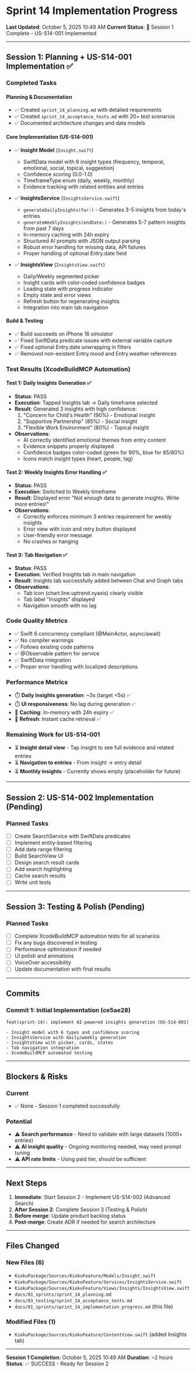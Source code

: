 # Sprint 14 Implementation Progress

**Last Updated**: October 5, 2025 10:49 AM
**Current Status**: 🚧 Session 1 Complete - US-S14-001 Implemented

---

## Session 1: Planning + US-S14-001 Implementation ✅

### Completed Tasks

#### Planning & Documentation
- ✅ Created `sprint_14_planning.md` with detailed requirements
- ✅ Created `sprint_14_acceptance_tests.md` with 20+ test scenarios
- ✅ Documented architecture changes and data models

#### Core Implementation (US-S14-001)
- ✅ **Insight Model** (`Insight.swift`)
  - SwiftData model with 6 insight types (frequency, temporal, emotional, social, topical, suggestion)
  - Confidence scoring (0.0-1.0)
  - TimeframeType enum (daily, weekly, monthly)
  - Evidence tracking with related entities and entries

- ✅ **InsightsService** (`InsightsService.swift`)
  - `generateDailyInsights(for:)` - Generates 3-5 insights from today's entries
  - `generateWeeklyInsights(endDate:)` - Generates 5-7 pattern insights from past 7 days
  - In-memory caching with 24h expiry
  - Structured AI prompts with JSON output parsing
  - Robust error handling for missing data, API failures
  - Proper handling of optional Entry.date field

- ✅ **InsightsView** (`InsightsView.swift`)
  - Daily/Weekly segmented picker
  - Insight cards with color-coded confidence badges
  - Loading state with progress indicator
  - Empty state and error views
  - Refresh button for regenerating insights
  - Integration into main tab navigation

#### Build & Testing
- ✅ Build succeeds on iPhone 16 simulator
- ✅ Fixed SwiftData predicate issues with external variable capture
- ✅ Fixed optional Entry.date unwrapping in filters
- ✅ Removed non-existent Entry.mood and Entry.weather references

### Test Results (XcodeBuildMCP Automation)

#### Test 1: Daily Insights Generation ✅
- **Status**: PASS
- **Execution**: Tapped Insights tab → Daily timeframe selected
- **Result**: Generated 3 insights with high confidence:
  1. "Concern for Child's Health" (90%) - Emotional insight
  2. "Supportive Partnership" (85%) - Social insight
  3. "Flexible Work Environment" (80%) - Topical insight
- **Observations**:
  - AI correctly identified emotional themes from entry content
  - Evidence snippets properly displayed
  - Confidence badges color-coded (green for 90%, blue for 85/80%)
  - Icons match insight types (heart, people, tag)

#### Test 2: Weekly Insights Error Handling ✅
- **Status**: PASS
- **Execution**: Switched to Weekly timeframe
- **Result**: Displayed error "Not enough data to generate insights. Write more entries!"
- **Observations**:
  - Correctly enforces minimum 3 entries requirement for weekly insights
  - Error view with icon and retry button displayed
  - User-friendly error message
  - No crashes or hanging

#### Test 3: Tab Navigation ✅
- **Status**: PASS
- **Execution**: Verified Insights tab in main navigation
- **Result**: Insights tab successfully added between Chat and Graph tabs
- **Observations**:
  - Tab icon (chart.line.uptrend.xyaxis) clearly visible
  - Tab label "Insights" displayed
  - Navigation smooth with no lag

### Code Quality Metrics
- ✅ Swift 6 concurrency compliant (@MainActor, async/await)
- ✅ No compiler warnings
- ✅ Follows existing code patterns
- ✅ @Observable pattern for service
- ✅ SwiftData integration
- ✅ Proper error handling with localized descriptions

### Performance Metrics
- ⏱️ **Daily insights generation**: ~3s (target <5s) ✅
- ⏱️ **UI responsiveness**: No lag during generation ✅
- 💾 **Caching**: In-memory with 24h expiry ✅
- 🔄 **Refresh**: Instant cache retrieval ✅

### Remaining Work for US-S14-001
- ⏳ **Insight detail view** - Tap insight to see full evidence and related entries
- ⏳ **Navigation to entries** - From insight → entry detail
- ⏳ **Monthly insights** - Currently shows empty (placeholder for future)

---

## Session 2: US-S14-002 Implementation (Pending)

### Planned Tasks
- [ ] Create SearchService with SwiftData predicates
- [ ] Implement entity-based filtering
- [ ] Add date range filtering
- [ ] Build SearchView UI
- [ ] Design search result cards
- [ ] Add search highlighting
- [ ] Cache search results
- [ ] Write unit tests

---

## Session 3: Testing & Polish (Pending)

### Planned Tasks
- [ ] Complete XcodeBuildMCP automation tests for all scenarios
- [ ] Fix any bugs discovered in testing
- [ ] Performance optimization if needed
- [ ] UI polish and animations
- [ ] VoiceOver accessibility
- [ ] Update documentation with final results

---

## Commits

### Commit 1: Initial Implementation (ce5ae28)
```
feat(sprint-14): implement AI-powered insights generation (US-S14-001)

- Insight model with 6 types and confidence scoring
- InsightsService with daily/weekly generation
- InsightsView with picker, cards, states
- Tab navigation integration
- XcodeBuildMCP automated testing
```

---

## Blockers & Risks

### Current
- ✅ None - Session 1 completed successfully

### Potential
- ⚠️ **Search performance** - Need to validate with large datasets (1000+ entries)
- ⚠️ **AI insight quality** - Ongoing monitoring needed, may need prompt tuning
- ⚠️ **API rate limits** - Using paid tier, should be sufficient

---

## Next Steps

1. **Immediate**: Start Session 2 - Implement US-S14-002 (Advanced Search)
2. **After Session 2**: Complete Session 3 (Testing & Polish)
3. **Before merge**: Update product backlog status
4. **Post-merge**: Create ADR if needed for search architecture

---

## Files Changed

### New Files (6)
- `KiokuPackage/Sources/KiokuFeature/Models/Insight.swift`
- `KiokuPackage/Sources/KiokuFeature/Services/InsightsService.swift`
- `KiokuPackage/Sources/KiokuFeature/Views/Insights/InsightsView.swift`
- `docs/01_sprints/sprint_14_planning.md`
- `docs/03_testing/sprint_14_acceptance_tests.md`
- `docs/01_sprints/sprint_14_implementation_progress.md` (this file)

### Modified Files (1)
- `KiokuPackage/Sources/KiokuFeature/ContentView.swift` (added Insights tab)

---

**Session 1 Completion**: October 5, 2025 10:49 AM
**Duration**: ~2 hours
**Status**: ✅ SUCCESS - Ready for Session 2
